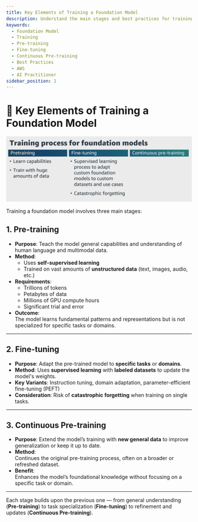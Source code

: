 ```yaml
---
title: Key Elements of Training a Foundation Model
description: Understand the main stages and best practices for training a foundation model, including pre-training, fine-tuning, and continuous pre-training, for the AWS AI Practitioner exam.
keywords:
  - Foundation Model
  - Training
  - Pre-training
  - Fine-tuning
  - Continuous Pre-training
  - Best Practices
  - AWS
  - AI Practitioner
sidebar_position: 1
---
```


# 🧠 Key Elements of Training a Foundation Model

![Choosing Model Deployment Options](./img/training-process.png)

Training a foundation model involves three main stages:

## 1. Pre-training

- **Purpose**: Teach the model general capabilities and understanding of human language and multimodal data.
- **Method**:  
  - Uses **self-supervised learning**  
  - Trained on vast amounts of **unstructured data** (text, images, audio, etc.)
- **Requirements**:  
  - Trillions of tokens  
  - Petabytes of data  
  - Millions of GPU compute hours  
  - Significant trial and error
- **Outcome**:  
  The model learns fundamental patterns and representations but is not specialized for specific tasks or domains.

---

## 2. Fine-tuning

- **Purpose**: Adapt the pre-trained model to **specific tasks** or **domains**.
- **Method**: Uses **supervised learning** with **labeled datasets** to update the model's weights.
- **Key Variants**: Instruction tuning, domain adaptation, parameter-efficient fine-tuning (PEFT)
- **Consideration**: Risk of **catastrophic forgetting** when training on single tasks.

---

## 3. Continuous Pre-training

- **Purpose**: Extend the model’s training with **new general data** to improve generalization or keep it up to date.
- **Method**:  
  Continues the original pre-training process, often on a broader or refreshed dataset.
- **Benefit**:  
  Enhances the model’s foundational knowledge without focusing on a specific task or domain.

---

Each stage builds upon the previous one — from general understanding (**Pre-training**) to task specialization (**Fine-tuning**) to refinement and updates (**Continuous Pre-training**).
